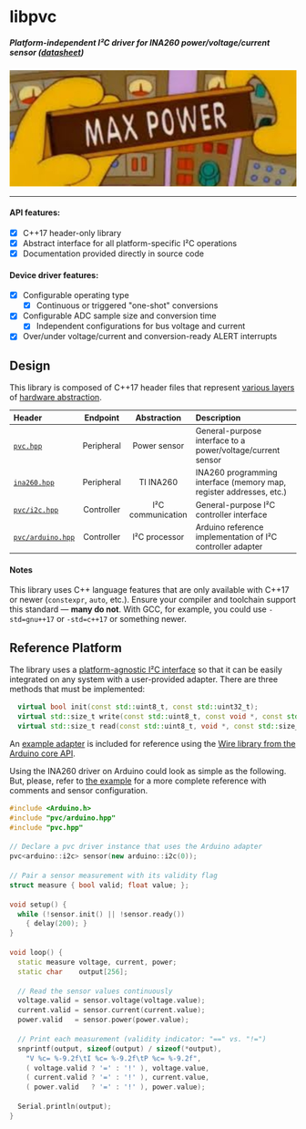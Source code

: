 # libpvc
##### Platform-independent I²C driver for INA260 power/voltage/current sensor ([datasheet](docs/ina260.pdf))

![MAX POWER](docs/max-power.jpg)

---

#### API features:
- [x] C++17 header-only library
- [x] Abstract interface for all platform-specific I²C operations
- [x] Documentation provided directly in source code
#### Device driver features:
- [x] Configurable operating type
  - [x] Continuous or triggered "one-shot" conversions
- [x] Configurable ADC sample size and conversion time
  - [x] Independent configurations for bus voltage and current
- [x] Over/under voltage/current and conversion-ready ALERT interrupts

## Design

This library is composed of C++17 header files that represent [various layers](https://en.wikipedia.org/wiki/Abstraction_layer) of [hardware abstraction](https://en.wikipedia.org/wiki/Hardware_abstraction).

|Header|Endpoint|Abstraction|Description|
|:-----|:------:|:---------:|:----------|
|[`pvc.hpp`](include/pvc.hpp)|Peripheral|Power sensor|General-purpose interface to a power/voltage/current sensor|
|[`ina260.hpp`](include/ina260.hpp)|Peripheral|TI INA260|INA260 programming interface (memory map, register addresses, etc.)|
|[`pvc/i2c.hpp`](include/pvc/i2c.hpp)|Controller|I²C communication|General-purpose I²C controller interface|
|[`pvc/arduino.hpp`](include/pvc/arduino.hpp)|Controller|I²C processor|Arduino reference implementation of I²C controller adapter|

#### Notes

This library uses C++ language features that are only available with C++17 or newer (`constexpr`, `auto`, etc.). Ensure your compiler and toolchain support this standard — **many do not**. With GCC, for example, you could use `-std=gnu++17` or `-std=c++17` or something newer.

## Reference Platform

The library uses a [platform-agnostic I²C interface](include/pvc/i2c.hpp) so that it can be easily integrated on any system with a user-provided adapter. There are three methods that must be implemented:

```c++
  virtual bool init(const std::uint8_t, const std::uint32_t);
  virtual std::size_t write(const std::uint8_t, const void *, const std::size_t);
  virtual std::size_t read(const std::uint8_t, void *, const std::size_t);
```

An [example adapter](include/pvc/arduino.hpp) is included for reference using the [Wire library from the Arduino core API](https://www.arduino.cc/reference/en/language/functions/communication/wire/).

Using the INA260 driver on Arduino could look as simple as the following. But, please, refer to [the example](examples/platformio/src/main.cpp) for a more complete reference with comments and sensor configuration.

```c++
#include <Arduino.h>
#include "pvc/arduino.hpp"
#include "pvc.hpp"

// Declare a pvc driver instance that uses the Arduino adapter
pvc<arduino::i2c> sensor(new arduino::i2c(0));

// Pair a sensor measurement with its validity flag
struct measure { bool valid; float value; };

void setup() {
  while (!sensor.init() || !sensor.ready()) 
    { delay(200); }
}

void loop() {
  static measure voltage, current, power;
  static char    output[256];

  // Read the sensor values continuously
  voltage.valid = sensor.voltage(voltage.value);
  current.valid = sensor.current(current.value);
  power.valid   = sensor.power(power.value);

  // Print each measurement (validity indicator: "==" vs. "!=")
  snprintf(output, sizeof(output) / sizeof(*output),
    "V %c= %-9.2f\tI %c= %-9.2f\tP %c= %-9.2f",
    ( voltage.valid ? '=' : '!' ), voltage.value,
    ( current.valid ? '=' : '!' ), current.value,
    ( power.valid   ? '=' : '!' ), power.value);

  Serial.println(output);
}

```
